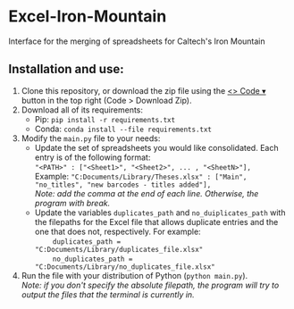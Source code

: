 # Excel-Iron-Mountain
Interface for the merging of spreadsheets for Caltech's Iron Mountain

## Installation and use:
1. Clone this repository, or download the zip file using the <a class="code" href="https://github.com/samgjl/Excel-Iron-Mountain/archive/refs/heads/main.zip"><> Code ▾</a> button in the top right (Code > Download Zip).
2. Download all of its requirements:
    - Pip: ```pip install -r requirements.txt```
    - Conda: ```conda install --file requirements.txt```
3. Modify the ```main.py``` file to your needs:
    - Update the set of spreadsheets you would like consolidated. Each entry is of the following format:
    <br> ```"<PATH>" : ["<Sheet1>", "<Sheet2>", ... , "<SheetN>"],```
    <br> Example: ```"C:Documents/Library/Theses.xlsx" : ["Main", "no_titles", "new barcodes - titles added"],```
    <br> <i>Note: add the comma at the end of each line. Otherwise, the program with break.</i>
    - Update the variables ```duplicates_path``` and ```no_duiplicates_path``` with the filepaths for the Excel file that allows duplicate entries and the one that does not, respectively. For example:
            <br>&nbsp;&nbsp;&nbsp;&nbsp;&nbsp;&nbsp;&nbsp;&nbsp;```duplicates_path = "C:Documents/Library/duplicates_file.xlsx"```
            <br>&nbsp;&nbsp;&nbsp;&nbsp;&nbsp;&nbsp;&nbsp;&nbsp;```no_duplicates_path = "C:Documents/Library/no_duplicates_file.xlsx"```
4. Run the file with your distribution of Python (```python main.py```).
<br> <i>Note: if you don't specify the absolute filepath, the program will try to output the files that the terminal is currently in.</i>
